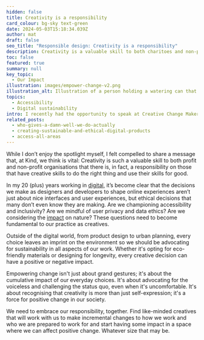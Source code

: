 ```yaml
---
hidden: false
title: Creativity is a responsibility
card_colour: bg-sky text-green
date: 2024-05-03T15:18:34.039Z
author: mat
draft: false
seo_title: "Responsible design: Creativity is a responsibility"
description: Creativity is a valuable skill to both charitoes and non-profits. There is a responsibility on those with creative skills to use their skills for good.
toc: false
featured: true
summary: null
key_topic:
  - Our Impact
illustration: images/empower-change-v2.png
illustration_alt: Illustration of a person holding a watering can that waters many plants
topics:
  - Accessibility
  - Digital sustainability
intro: I recently had the opportunity to speak at Creative Change Makers 2024, an event focused on creativity for social and environmental impact and organised by the brilliant team at Creative Conscience.
related_posts:
  - who-gives-a-damn-well-we-do-actually
  - creating-sustainable-and-ethical-digital-products
  - access-all-areas
---
```


While I don’t enjoy the spotlight myself, I felt compelled to share a message that, at Kind, we think is vital: Creativity is such a valuable skill to both profit and non-profit organisations that there is, in fact, a responsibility on those that have creative skills to do the right thing and use their skills for good.

In my 20 (plus) years working in [digital](/services/digital/), it’s become clear that the decisions we make as designers and developers to shape online experiences aren’t just about nice interfaces and user experiences, but ethical decisions that many don’t even know they are making. Are we championing accessibility and inclusivity? Are we mindful of user privacy and data ethics? Are we considering the [impact](/about/our-impact/) on nature? These questions need to become fundamental to our practice as creatives.

Outside of the digital world, from product design to urban planning, every choice leaves an imprint on the environment so we should be advocating for sustainability in all aspects of our work. Whether it's opting for eco-friendly materials or designing for longevity, every creative decision can have a positive or negative impact.

Empowering change isn't just about grand gestures; it's about the cumulative impact of our everyday choices. It's about advocating for the voiceless and challenging the status quo, even when it's uncomfortable. It's about recognising that creativity is more than just self-expression; it's a force for positive change in our society.

We need to embrace our responsibility, together. Find like-minded creatives that will work with us to make incremental changes to how we work and who we are prepared to work for and start having some impact in a space where we can affect positive change. Whatever size that may be.